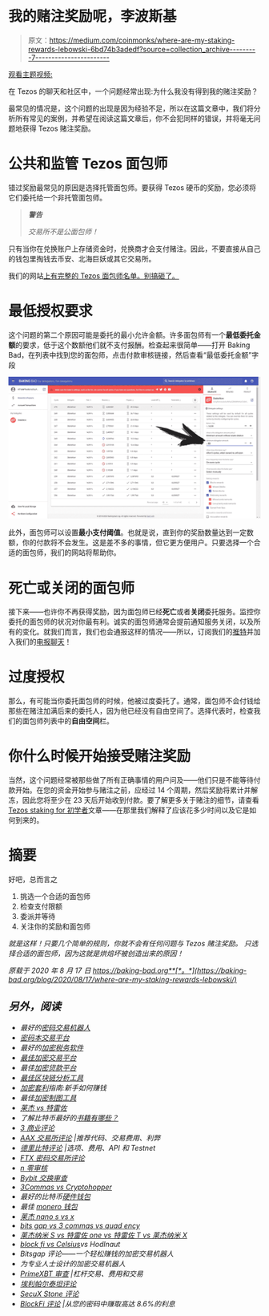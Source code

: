 # 我的赌注奖励呢，李波斯基

> 原文：<https://medium.com/coinmonks/where-are-my-staking-rewards-lebowski-6bd74b3adedf?source=collection_archive---------7----------------------->

[观看主题视频:](https://www.youtube.com/watch?v=nq10ae86_2s)

在 Tezos 的聊天和社区中，一个问题经常出现:为什么我没有得到我的赌注奖励？

最常见的情况是，这个问题的出现是因为经验不足，所以在这篇文章中，我们将分析所有常见的案例，并希望在阅读这篇文章后，你不会犯同样的错误，并将毫无问题地获得 Tezos 赌注奖励。

# 公共和监管 Tezos 面包师

错过奖励最常见的原因是选择托管面包师。要获得 Tezos 硬币的奖励，您必须将它们委托给一个非托管面包师。

> ***警告***
> 
> *交易所不是公面包师！*

只有当你在兑换账户上存储资金时，兑换商才会支付赌注。因此，不要直接从自己的钱包里掏钱去币安、北海巨妖或其它交易所。

我们的网站[上有完整的 Tezos 面包师名单。别搞砸了。](https://baking-bad.org)

# 最低授权要求

这个问题的第二个原因可能是委托的最小允许金额。许多面包师有一个**最低委托金额**的要求，低于这个数额他们就不支付报酬。检查起来很简单——打开 Baking Bad，在列表中找到您的面包师，点击付款审核链接，然后查看“最低委托金额”字段

![](img/01757a5ca74e24641519205d3bd26ac6.png)

此外，面包师可以设置**最小支付阈值**。也就是说，直到你的奖励数量达到一定数额，你的付款将不会发生。这是差不多的事情，但它更方便用户。只要选择一个合适的面包师，我们的网站将帮助你。

# 死亡或关闭的面包师

接下来——也许你不再获得奖励，因为面包师已经**死亡**或者**关闭**委托服务。监控你委托的面包师的状况对你最有利。诚实的面包师通常会提前通知服务关闭，以及所有的变化。就我们而言，我们也会通报这样的情况——所以，订阅我们的[推特](https://twitter.com/TezosBakingBad)并加入我们的[电报聊天](https://t.me/baking_bad_chat)！

# 过度授权

那么，有可能当你委托面包师的时候，他被过度委托了。通常，面包师不会付钱给那些在赌注加满后来的委托人，因为他已经没有自由空间了。选择代表时，检查我们的面包师列表中的**自由空间**栏。

# 你什么时候开始接受赌注奖励

当然，这个问题经常被那些做了所有正确事情的用户问及——他们只是不能等待付款开始。在您的资金开始参与赌注之前，应经过 14 个周期，然后奖励将累计并解冻，因此您将至少在 23 天后开始收到付款。要了解更多关于赌注的细节，请查看 [Tezos staking for 初学者](https://baking-bad.org/docs/tezos-staking-for-beginners)文章——在那里我们解释了应该花多少时间以及它是如何到来的。

# 摘要

好吧，总而言之

1.  挑选一个合适的面包师
2.  检查支付限额
3.  委派并等待
4.  关注你的奖励和面包师

*就是这样！只要几个简单的规则，你就不会有任何问题与 Tezos 赌注奖励。* *只选择合适的面包师，因为这就是烘焙坏被创造出来的原因！*

*原载于 2020 年 8 月 17 日 https://baking-bad.org**[*。*](https://baking-bad.org/blog/2020/08/17/where-are-my-staking-rewards-lebowski/)*

## *另外，阅读*

*   *最好的[密码交易机器人](/coinmonks/crypto-trading-bot-c2ffce8acb2a)*
*   *[密码本交易平台](/coinmonks/top-10-crypto-copy-trading-platforms-for-beginners-d0c37c7d698c)*
*   *最好的[加密税务软件](/coinmonks/best-crypto-tax-tool-for-my-money-72d4b430816b)*
*   *[最佳加密交易平台](/coinmonks/the-best-crypto-trading-platforms-in-2020-the-definitive-guide-updated-c72f8b874555)*
*   *最佳[加密贷款平台](/coinmonks/top-5-crypto-lending-platforms-in-2020-that-you-need-to-know-a1b675cec3fa)*
*   *[最佳区块链分析工具](https://bitquery.io/blog/best-blockchain-analysis-tools-and-software)*
*   *[加密套利](/coinmonks/crypto-arbitrage-guide-how-to-make-money-as-a-beginner-62bfe5c868f6)指南:新手如何赚钱*
*   *最佳[加密制图工具](/coinmonks/what-are-the-best-charting-platforms-for-cryptocurrency-trading-85aade584d80)*
*   *[莱杰 vs 特雷佐](/coinmonks/ledger-vs-trezor-best-hardware-wallet-to-secure-cryptocurrency-22c7a3fd391e)*
*   *了解比特币最好的[书籍有哪些？](/coinmonks/what-are-the-best-books-to-learn-bitcoin-409aeb9aff4b)*
*   *[3 商业评论](/coinmonks/3commas-review-an-excellent-crypto-trading-bot-2020-1313a58bec92)*
*   *[AAX 交易所评论](/coinmonks/aax-exchange-review-2021-67c5ea09330c) |推荐代码、交易费用、利弊*
*   *[德里比特评论](/coinmonks/deribit-review-options-fees-apis-and-testnet-2ca16c4bbdb2) |选项、费用、API 和 Testnet*
*   *[FTX 密码交易所评论](/coinmonks/ftx-crypto-exchange-review-53664ac1198f)*
*   *[n 零审核](/coinmonks/ngrave-zero-review-c465cf8307fc)*
*   *[Bybit 交换审查](/coinmonks/bybit-exchange-review-dbd570019b71)*
*   *[3Commas vs Cryptohopper](/coinmonks/cryptohopper-vs-3commas-vs-shrimpy-a2c16095b8fe)*
*   *最好的比特币[硬件钱包](/coinmonks/the-best-cryptocurrency-hardware-wallets-of-2020-e28b1c124069?source=friends_link&sk=324dd9ff8556ab578d71e7ad7658ad7c)*
*   *最佳 [monero 钱包](https://blog.coincodecap.com/best-monero-wallets)*
*   *[莱杰 nano s vs x](https://blog.coincodecap.com/ledger-nano-s-vs-x)*
*   *[bits gap vs 3 commas vs quad ency](https://blog.coincodecap.com/bitsgap-3commas-quadency)*
*   *[莱杰纳米 S vs 特雷佐 one vs 特雷佐 T vs 莱杰纳米 X](https://blog.coincodecap.com/ledger-nano-s-vs-trezor-one-ledger-nano-x-trezor-t)*
*   *[block fi vs Celsius](/coinmonks/blockfi-vs-celsius-vs-hodlnaut-8a1cc8c26630)vs Hodlnaut*
*   *Bitsgap 评论——一个轻松赚钱的加密交易机器人*
*   *为专业人士设计的加密交易机器人*
*   *[PrimeXBT 审查](/coinmonks/primexbt-review-88e0815be858) |杠杆交易、费用和交易*
*   *[埃利帕尔泰坦评论](/coinmonks/ellipal-titan-review-85e9071dd029)*
*   *[SecuX Stone 评论](https://blog.coincodecap.com/secux-stone-hardware-wallet-review)*
*   *[BlockFi 评论](/coinmonks/blockfi-review-53096053c097) |从您的密码中赚取高达 8.6%的利息*